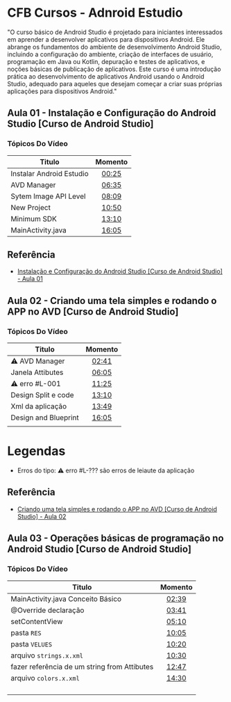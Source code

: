 
# CFB Cursos - Adnroid Estudio

"O curso básico de Android Studio é projetado para iniciantes interessados em aprender a desenvolver aplicativos para dispositivos Android. Ele abrange os fundamentos do ambiente de desenvolvimento Android Studio, incluindo a configuração do ambiente, criação de interfaces de usuário, programação em Java ou Kotlin, depuração e testes de aplicativos, e noções básicas de publicação de aplicativos. Este curso é uma introdução prática ao desenvolvimento de aplicativos Android usando o Android Studio, adequado para aqueles que desejam começar a criar suas próprias aplicações para dispositivos Android."


## Aula 01 - Instalação e Configuração do Android Studio [Curso de Android Studio] 

### **Tópicos Do Vídeo**

| Titulo                             | Momento                                                                                       |
| ---------------------------------- | :-------------------------------------------------------------------------------------------: |
| Instalar Android Estudio           | [00:25](https://youtu.be/OGoB-Np2kmg?list=PLx4x_zx8csUhKFaIEC-3ODcoHUEqXjG73&t=25)            |
| AVD Manager                        | [06:35](https://youtu.be/OGoB-Np2kmg?list=PLx4x_zx8csUhKFaIEC-3ODcoHUEqXjG73&t=383)           |
| Sytem Image API Level              | [08:09](https://youtu.be/OGoB-Np2kmg?list=PLx4x_zx8csUhKFaIEC-3ODcoHUEqXjG73&t=489)           |
| New Project                        | [10:50](https://youtu.be/OGoB-Np2kmg?list=PLx4x_zx8csUhKFaIEC-3ODcoHUEqXjG73&t=650)           |
| Minimum SDK                        | [13:10](https://youtu.be/OGoB-Np2kmg?list=PLx4x_zx8csUhKFaIEC-3ODcoHUEqXjG73&t=790)           |
| MainActivity.java                  | [16:05](https://youtu.be/OGoB-Np2kmg?list=PLx4x_zx8csUhKFaIEC-3ODcoHUEqXjG73&t=965)           |


## Referência

 - [Instalação e Configuração do Android Studio [Curso de Android Studio] - Aula 01](https://youtu.be/OGoB-Np2kmg?list=PLx4x_zx8csUhKFaIEC-3ODcoHUEqXjG73)


## Aula 02 - Criando uma tela simples e rodando o APP no AVD [Curso de Android Studio] 

### **Tópicos Do Vídeo**

| Titulo                             | Momento                                                                                       |
| ---------------------------------- | :-------------------------------------------------------------------------------------------: |
| ⚠️ AVD Manager                     | [02:41](https://youtu.be/TsxAI91RAkg?list=PLx4x_zx8csUhKFaIEC-3ODcoHUEqXjG73&t=161)           |
| Janela Attibutes                   | [06:05](https://youtu.be/TsxAI91RAkg?list=PLx4x_zx8csUhKFaIEC-3ODcoHUEqXjG73&t=365)           |
| ⚠️ erro #L-001                     | [11:25](https://youtu.be/TsxAI91RAkg?list=PLx4x_zx8csUhKFaIEC-3ODcoHUEqXjG73&t=685)           |
| Design Split e code                | [13:10](https://youtu.be/TsxAI91RAkg?list=PLx4x_zx8csUhKFaIEC-3ODcoHUEqXjG73&t=789)           |
| Xml da aplicação                   | [13:49](https://youtu.be/TsxAI91RAkg?list=PLx4x_zx8csUhKFaIEC-3ODcoHUEqXjG73&t=829)           |
| Design and Blueprint               | [16:05](https://youtu.be/TsxAI91RAkg?list=PLx4x_zx8csUhKFaIEC-3ODcoHUEqXjG73&t=965)           |
|                                    | []()           |

Legendas
====
* Erros do tipo: ⚠️ erro #L-??? são erros de leiaute da aplicação

## Referência

 - [Criando uma tela simples e rodando o APP no AVD [Curso de Android Studio] - Aula 02](https://youtu.be/TsxAI91RAkg?list=PLx4x_zx8csUhKFaIEC-3ODcoHUEqXjG73)

 

## Aula 03 - Operações básicas de programação no Android Studio [Curso de Android Studio]

### **Tópicos Do Vídeo**

| Titulo                                               | Momento                                                                                       |
| ---------------------------------------------------- | :-------------------------------------------------------------------------------------------: |
|  MainActivity.java Conceito Básico                   | [02:39](https://youtu.be/hQ21ZITjEz0?list=PLx4x_zx8csUhKFaIEC-3ODcoHUEqXjG73&t=159)           |
|  @Override declaração                                | [03:41](https://youtu.be/hQ21ZITjEz0?list=PLx4x_zx8csUhKFaIEC-3ODcoHUEqXjG73&t=221)           |
|  setContentView                                      | [05:10](https://youtu.be/hQ21ZITjEz0?list=PLx4x_zx8csUhKFaIEC-3ODcoHUEqXjG73&t=310)           |
|  pasta `RES`                                         | [10:05](https://youtu.be/hQ21ZITjEz0?list=PLx4x_zx8csUhKFaIEC-3ODcoHUEqXjG73&t=605)           |
|  pasta `VELUES`                                      | [10:20](https://youtu.be/hQ21ZITjEz0?list=PLx4x_zx8csUhKFaIEC-3ODcoHUEqXjG73&t=620)           |
|  arquivo `strings.x.xml`                             | [10:30](https://youtu.be/hQ21ZITjEz0?list=PLx4x_zx8csUhKFaIEC-3ODcoHUEqXjG73&t=630)           |
|  fazer referência de um string from Attibutes        | [12:47](https://youtu.be/hQ21ZITjEz0?list=PLx4x_zx8csUhKFaIEC-3ODcoHUEqXjG73&t=757)           |
|  arquivo `colors.x.xml`                              | [14:30](https://youtu.be/hQ21ZITjEz0?list=PLx4x_zx8csUhKFaIEC-3ODcoHUEqXjG73&t=870)           |
|                                                      | []()           |
|                                                      | []()           |
|                                                      | []()           |
|                                                      | []()           |
